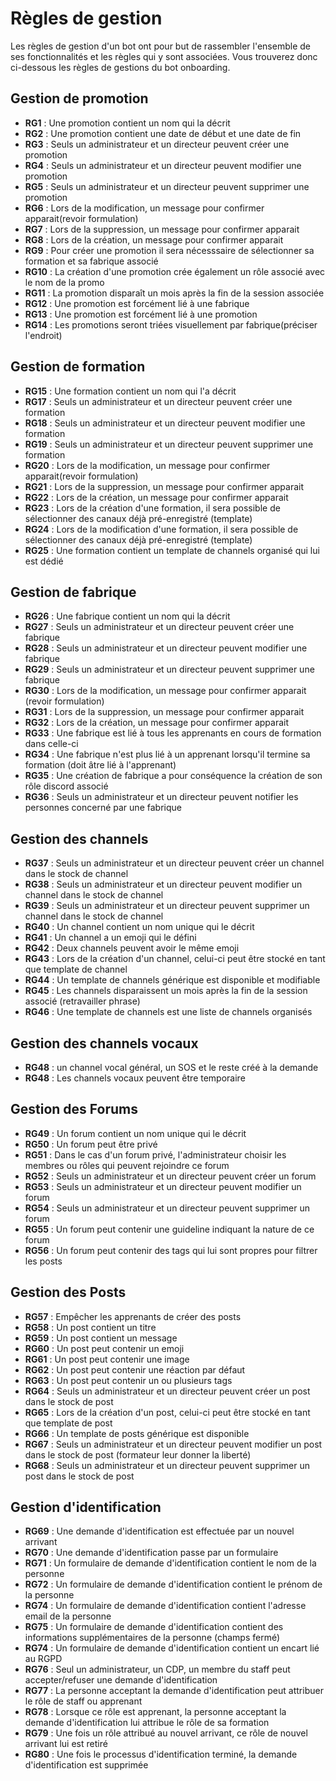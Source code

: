 # Règles de gestion

Les règles de gestion d'un bot ont pour but de rassembler l'ensemble de ses fonctionnalités et les règles qui y sont associées. Vous trouverez donc ci-dessous les règles de gestions du bot onboarding.

## Gestion de promotion
- **RG1** : Une promotion contient un nom qui la décrit 
- **RG2** : Une promotion contient une date de début et une date de fin
- **RG3** : Seuls un administrateur et un directeur peuvent créer une promotion
- **RG4** : Seuls un administrateur et un directeur peuvent modifier une promotion 
- **RG5** : Seuls un administrateur et un directeur peuvent supprimer une promotion 
- **RG6** : Lors de la modification, un message pour confirmer apparait(revoir formulation)
- **RG7** : Lors de la suppression, un message pour confirmer apparait
- **RG8** : Lors de la création, un message pour confirmer apparait
- **RG9** : Pour créer une promotion il sera nécesssaire de sélectionner sa formation et sa fabrique associé
- **RG10** : La création d'une promotion crée également un rôle associé avec le nom de la promo
- **RG11** : La promotion disparaît un mois après la fin de la session associée
- **RG12** : Une promotion est forcément lié à une fabrique
- **RG13** : Une promotion est forcément lié à une promotion
- **RG14** : Les promotions seront triées visuellement par fabrique(préciser l'endroit)

## Gestion de formation
- **RG15** : Une formation contient un nom qui l'a décrit
- **RG17** : Seuls un administrateur et un directeur peuvent créer une formation
- **RG18** : Seuls un administrateur et un directeur peuvent modifier une formation 
- **RG19** : Seuls un administrateur et un directeur peuvent supprimer une formation 
- **RG20** : Lors de la modification, un message pour confirmer apparait(revoir formulation)
- **RG21** : Lors de la suppression, un message pour confirmer apparait
- **RG22** : Lors de la création, un message pour confirmer apparait
- **RG23** : Lors de la création d'une formation, il sera possible de sélectionner des canaux déjà pré-enregistré (template)
- **RG24** : Lors de la modification d'une formation, il sera possible de sélectionner des canaux déjà pré-enregistré (template)
- **RG25** : Une formation contient un template de channels organisé qui lui est dédié 

## Gestion de fabrique
- **RG26** : Une fabrique contient un nom qui la décrit 
- **RG27** : Seuls un administrateur et un directeur peuvent créer une fabrique
- **RG28** : Seuls un administrateur et un directeur peuvent modifier une fabrique
- **RG29** : Seuls un administrateur et un directeur peuvent supprimer une fabrique
- **RG30** : Lors de la modification, un message pour confirmer apparait (revoir formulation)
- **RG31** : Lors de la suppression, un message pour confirmer apparait
- **RG32** : Lors de la création, un message pour confirmer apparait
- **RG33** : Une fabrique est lié à tous les apprenants en cours de formation dans celle-ci
- **RG34** : Une fabrique n'est plus lié à un apprenant lorsqu'il termine sa formation (doit âtre lié à l'apprenant)
- **RG35** : Une création de fabrique a pour conséquence la création de son rôle discord associé
- **RG36** : Seuls un administrateur et un directeur peuvent notifier les personnes concerné par une fabrique

## Gestion des channels
- **RG37** : Seuls un administrateur et un directeur peuvent créer un channel dans le stock de channel
- **RG38** : Seuls un administrateur et un directeur peuvent modifier un channel dans le stock de channel
- **RG39** : Seuls un administrateur et un directeur peuvent supprimer un channel dans le stock de channel
- **RG40** : Un channel contient un nom unique qui le décrit 
- **RG41** : Un channel a un emoji qui le défini
- **RG42** : Deux channels peuvent avoir le même emoji
- **RG43** : Lors de la création d'un channel, celui-ci peut être stocké en tant que template de channel
- **RG44** : Un template de channels générique est disponible et modifiable
- **RG45** : Les channels disparaissent un mois après la fin de la session associé (retravailler phrase)
- **RG46** : Une template de channels est une liste de channels organisés

## Gestion des channels vocaux
- **RG48** : un channel vocal général, un SOS et le reste créé à la demande
- **RG48** : Les channels vocaux peuvent être temporaire

## Gestion des Forums
- **RG49** : Un forum contient un nom unique qui le décrit
- **RG50** : Un forum peut être privé
- **RG51** : Dans le cas d'un forum privé, l'administrateur choisir les membres ou rôles qui peuvent rejoindre ce forum
- **RG52** : Seuls un administrateur et un directeur peuvent créer un forum
- **RG53** : Seuls un administrateur et un directeur peuvent modifier un forum
- **RG54** : Seuls un administrateur et un directeur peuvent supprimer un forum
- **RG55** : Un forum peut contenir une guideline indiquant la nature de ce forum
- **RG56** : Un forum peut contenir des tags qui lui sont propres pour filtrer les posts

## Gestion des Posts
- **RG57** : Empêcher les apprenants de créer des posts
- **RG58** : Un post contient un titre
- **RG59** : Un post contient un message
- **RG60** : Un post peut contenir un emoji
- **RG61** : Un post peut contenir une image
- **RG62** : Un post peut contenir une réaction par défaut
- **RG63** : Un post peut contenir un ou plusieurs tags
- **RG64** : Seuls un administrateur et un directeur peuvent créer un post dans le stock de post
- **RG65** : Lors de la création d'un post, celui-ci peut être stocké en tant que template de post
- **RG66** : Un template de posts générique est disponible
- **RG67** : Seuls un administrateur et un directeur peuvent modifier un post dans le stock de post (formateur leur donner la liberté)
- **RG68** : Seuls un administrateur et un directeur peuvent supprimer un post dans le stock de post


## Gestion d'identification
- **RG69** : Une demande d'identification est effectuée par un nouvel arrivant
- **RG70** : Une demande d'identification passe par un formulaire
- **RG71** : Un formulaire de demande d'identification contient le nom de la personne
- **RG72** : Un formulaire de demande d'identification contient le prénom de la personne
- **RG74** : Un formulaire de demande d'identification contient l'adresse email de la personne
- **RG75** : Un formulaire de demande d'identification contient des informations supplémentaires de la personne (champs fermé)
- **RG74** : Un formulaire de demande d'identification contient un encart lié au RGPD
- **RG76** : Seul un administrateur, un CDP, un membre du staff peut accepter/refuser une demande d'identification
- **RG77** : La personne acceptant la demande d'identification peut attribuer le rôle de staff ou apprenant
- **RG78** : Lorsque ce rôle est apprenant, la personne acceptant la demande d'identification lui attribue le rôle de sa formation
- **RG79** : Une fois un rôle attribué au nouvel arrivant, ce rôle de nouvel arrivant lui est retiré
- **RG80** : Une fois le processus d'identification terminé, la demande d'identification est supprimée